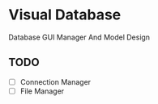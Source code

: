 # Visual Database

Database GUI Manager And Model Design

## TODO

- [ ] Connection Manager
- [ ] File Manager
